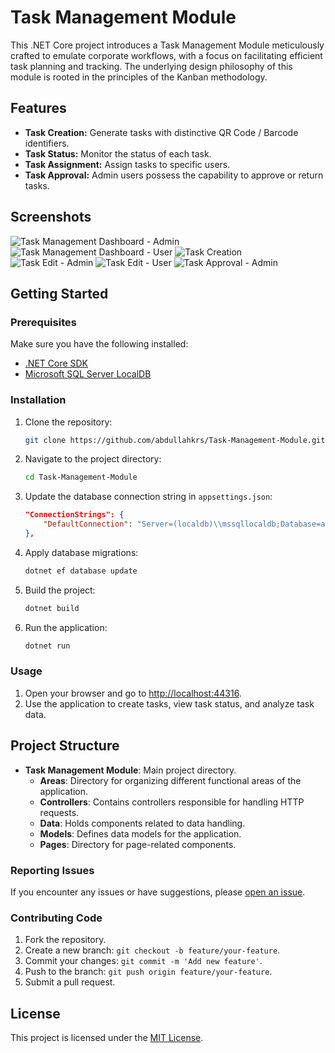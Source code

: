 # Task Management Module

This .NET Core project introduces a Task Management Module meticulously crafted to emulate corporate workflows, with a focus on facilitating efficient task planning and tracking. The underlying design philosophy of this module is rooted in the principles of the Kanban methodology.

## Features

- **Task Creation:** Generate tasks with distinctive QR Code / Barcode identifiers.
- **Task Status:** Monitor the status of each task.
- **Task Assignment:** Assign tasks to specific users.
- **Task Approval:** Admin users possess the capability to approve or return tasks.

## Screenshots

![Task Management Dashboard - Admin](/screenshots/mainpage_admin.PNG)
![Task Management Dashboard - User](/screenshots/mainpage_user.PNG)
![Task Creation](/screenshots/addnewtask.PNG)
![Task Edit - Admin](/screenshots/edittask_admin.PNG)
![Task Edit - User](/screenshots/edittask_user.PNG)
![Task Approval - Admin](/screenshots/approvetask_admin.PNG)


## Getting Started

### Prerequisites

Make sure you have the following installed:

- [.NET Core SDK](https://dotnet.microsoft.com/download)
- [Microsoft SQL Server LocalDB](https://docs.microsoft.com/en-us/sql/database-engine/configure-windows/sql-server-express-localdb?view=sql-server-ver15)

### Installation

1. Clone the repository:

    ```bash
    git clone https://github.com/abdullahkrs/Task-Management-Module.git
    ```

2. Navigate to the project directory:

    ```bash
    cd Task-Management-Module
    ```

3. Update the database connection string in `appsettings.json`:

    ```json
    "ConnectionStrings": {
        "DefaultConnection": "Server=(localdb)\\mssqllocaldb;Database=aspnet-Task_Management_Module-53bc9b9d-9d6a-45d4-8429-2a2761773502;Trusted_Connection=True;MultipleActiveResultSets=true"
    },
    ```

4. Apply database migrations:

    ```bash
    dotnet ef database update
    ```

5. Build the project:

    ```bash
    dotnet build
    ```

6. Run the application:

    ```bash
    dotnet run
    ```

    
### Usage

1. Open your browser and go to [http://localhost:44316](http://localhost:44316).
2. Use the application to create tasks, view task status, and analyze task data.

## Project Structure

- **Task Management Module**: Main project directory.
  - **Areas**: Directory for organizing different functional areas of the application.
  - **Controllers**: Contains controllers responsible for handling HTTP requests.
  - **Data**: Holds components related to data handling.
  - **Models**: Defines data models for the application.
  - **Pages**: Directory for page-related components.


### Reporting Issues

If you encounter any issues or have suggestions, please [open an issue](https://github.com/abdullahkrs/Task-Management-Module/issues).

### Contributing Code

1. Fork the repository.
2. Create a new branch: `git checkout -b feature/your-feature`.
3. Commit your changes: `git commit -m 'Add new feature'`.
4. Push to the branch: `git push origin feature/your-feature`.
5. Submit a pull request.

## License

This project is licensed under the [MIT License](https://github.com/abdullahkrs/Task-Management-Module/blob/main/LICENSE).
